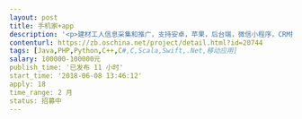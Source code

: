 ```yaml
---                
layout: post       
title: 手机家+app           
description: '<p>建材工人信息采集和推广，支持安卓，苹果，后台端，微信小程序，CRM推广系统。一起报个价，最好武汉公司</p>'     
contenturl: https://zb.oschina.net/project/detail.html?id=20744      
tags: [Java,PHP,Python,C++,C#,C,Scala,Swift,.Net,移动应用]            
salary: 100000-100000元          
publish_time: '已发布 11 小时'         
start_time: '2018-06-08 13:46:12'           
apply: 18                   
time_range: 2 月              
status: 招募中                  
---                 
```

